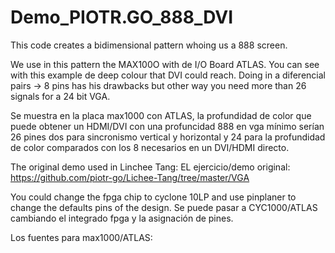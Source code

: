 # Demo_PIOTR.GO_888_DVI
This code creates a bidimensional pattern whoing us a 888 screen.

We use in this pattern the MAX100O with de I/O Board ATLAS.
You can see with this example de deep colour that DVI could reach.
Doing in a diferencial pairs -> 8 pins has his drawbacks but other way you need more than 26 signals for a 24 bit VGA.

Se muestra en la placa max1000 con ATLAS, la profundidad de color que puede obtener un HDMI/DVI con una profuncidad 888 en vga mínimo serían 26 pines dos para sincronismo vertical y horizontal y 24 para la profundidad de color comparados con los 8 necesarios en un DVI/HDMI directo.

The original demo used in Linchee Tang:
EL ejercicio/demo original:
https://github.com/piotr-go/Lichee-Tang/tree/master/VGA

You could change the fpga chip to cyclone 10LP and use pinplaner to change the defaults pins of the design.
Se puede pasar a CYC1000/ATLAS cambiando el integrado fpga y la asignación de pines.


Los fuentes para max1000/ATLAS:


